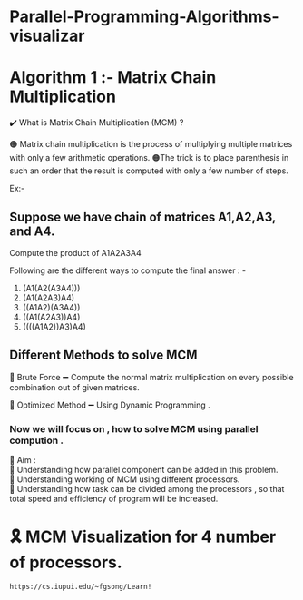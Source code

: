 # Parallel-Programming-Algorithms-visualizar

# Algorithm 1 :- Matrix Chain Multiplication

✔️ What is Matrix Chain Multiplication (MCM) ?

🟠 Matrix chain multiplication is the process of multiplying multiple matrices with only a few arithmetic operations.
🟠The trick is to place parenthesis in such an order that the result is computed with only a few number of steps.

Ex:-

## Suppose we have chain of matrices A1,A2,A3, and A4.

Compute the product of A1A2A3A4

Following are the different ways to compute the final answer : -

1.  (A1(A2(A3A4)))
2.  (A1(A2A3)A4)
3.  ((A1A2)(A3A4))
4.  ((A1(A2A3))A4)
5.  ((((A1A2))A3)A4)

## Different Methods to solve MCM

📌 Brute Force ➖ Compute the normal matrix multiplication on every possible combination out of given matrices.

📌 Optimized Method ➖ Using Dynamic Programming .

### Now we will focus on , how to solve MCM using parallel compution .

🔲 Aim :
<br>
📌 Understanding how parallel component can be added in this problem.
<br>
📌 Understanding working of MCM using different processors.
<br>
📌 Understanding how task can be divided among the processors , so that total speed and efficiency of program will be increased.

# 🎗️ MCM Visualization for 4 number of processors.

    https://cs.iupui.edu/~fgsong/Learn!
    
    
 
    
    
    
    

